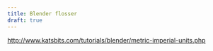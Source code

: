 ```yaml
---
title: Blender flosser
draft: true
---
```


http://www.katsbits.com/tutorials/blender/metric-imperial-units.php

